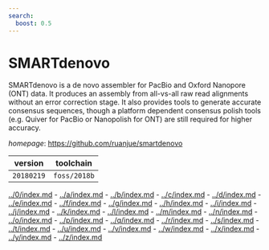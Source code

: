 ```yaml
---
search:
  boost: 0.5
---
```

# SMARTdenovo

SMARTdenovo is a de novo assembler for PacBio and Oxford Nanopore (ONT) data. It produces an assembly from all-vs-all raw read alignments without an error correction stage. It also provides tools to generate accurate consensus sequences, though a platform dependent consensus polish tools (e.g. Quiver for PacBio or Nanopolish for ONT) are still required for higher accuracy.

*homepage*: <https://github.com/ruanjue/smartdenovo>

version | toolchain
--------|----------
``20180219`` | ``foss/2018b``

[../0/index.md](0) - [../a/index.md](a) - [../b/index.md](b) - [../c/index.md](c) - [../d/index.md](d) - [../e/index.md](e) - [../f/index.md](f) - [../g/index.md](g) - [../h/index.md](h) - [../i/index.md](i) - [../j/index.md](j) - [../k/index.md](k) - [../l/index.md](l) - [../m/index.md](m) - [../n/index.md](n) - [../o/index.md](o) - [../p/index.md](p) - [../q/index.md](q) - [../r/index.md](r) - [../s/index.md](s) - [../t/index.md](t) - [../u/index.md](u) - [../v/index.md](v) - [../w/index.md](w) - [../x/index.md](x) - [../y/index.md](y) - [../z/index.md](z)

